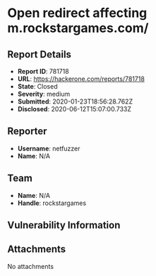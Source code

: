 # Open redirect affecting  m.rockstargames.com/

## Report Details
- **Report ID**: 781718
- **URL**: https://hackerone.com/reports/781718
- **State**: Closed
- **Severity**: medium
- **Submitted**: 2020-01-23T18:56:28.762Z
- **Disclosed**: 2020-06-12T15:07:00.733Z

## Reporter
- **Username**: netfuzzer
- **Name**: N/A

## Team
- **Name**: N/A
- **Handle**: rockstargames

## Vulnerability Information


## Attachments
No attachments
